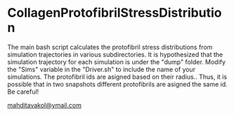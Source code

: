 # CollagenProtofibrilStressDistribution
The main bash script calculates the protofibril stress distributions from simulation trajectories in various subdirectories. 
It is hypothesized that the simulation trajectory for each simulation is under the "dump" folder. 
Modify the "Sims" variable in the "Driver.sh" to include the name of your simulations. 
The protofibril ids are asigned based on their radius.. Thus, it is possible that in two snapshots different protofibrils are asigned the same 
id. Be careful!

mahditavakol@ymail.com
